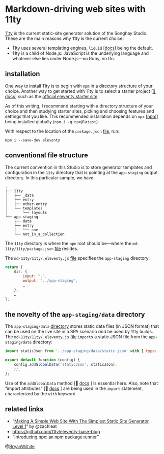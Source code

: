 # Markdown-driving web sites with 11ty

[11ty](https://11ty.io) is the current static-site generator solution of the Songhay Studio. These are the main reasons why 11ty is the current choice:

- 11ty uses several templating engines, `liquid` [[docs](https://help.shopify.com/en/themes/liquid)] being the default.
- 11ty is a child of Node.js: JavaScript is the underlying language and whatever else lies under Node.js—no Ruby, no Go.

## installation

One way to install 11ty is to begin with `npm` in a directory structure of your choice. Another way to get started with 11ty is to select a starter project [[📖 docs](https://www.11ty.dev/docs/starter/)] such as the [official eleventy starter site](https://github.com/11ty/eleventy-base-blog).

As of this writing, I recommend starting with a directory structure of your choice and then studying starter sites, picking and choosing features and settings that you like. This recommended installation depends on `npx` [[npm](https://www.npmjs.com/package/npx)] being installed globally (`npm i -g npx@latest`).

With respect to the location of the `package.json` [file](./11ty/package.json), run:

```console
npm i --save-dev eleventy
```

## conventional file structure

The current convention in this Studio is to store generator templates and configuration in the `11ty` directory that is pointing at the `app-staging` output directory. In this particular sample, we have:

```console
.
├── 11ty
│   ├── _data
│   ├── entry
│   ├── other-entry
│   └── templates
│       └── layouts
└── app-staging
    ├── data
    ├── entry
    │   └── one
    └── not_in_a_collection
```

The `11ty` directory is where the `npm` root should be—where the `md-11ty/11ty/package.json` [file](./11ty/package.json) resides.

The `md-11ty/11ty/.eleventy.js` [file](./11ty/.eleventy.js) specifies the `app-staging` directory:

```javascript
return {
    dir: {
        input: ".",
        output: "../app-staging",
        …
    },
    …
};
```

## the novelty of the `app-staging/data` directory

The `app-staging/data` [directory](./app-staging/data) stores static data files (in JSON format) that can be used on the live site in a SPA scenario _and_ be used by 11ty builds. The `md-11ty/11ty/.eleventy.js` [file](./11ty/.eleventy.js) `import`s a static JSON file from the `app-staging/data` directory:

```javascript
import staticJson from '../app-staging/data/static.json' with { type: 'json' };

export default function (config) {
    config.addGlobalData('staticJson', staticJson);
    //…
};
```

Use of the `addGlobalData` method \[📖 [docs](https://www.11ty.dev/docs/data-global-custom/) \] is essential here. Also, note that “import attributes” \[📖 [docs](https://developer.mozilla.org/en-US/docs/Web/JavaScript/Reference/Statements/import/with) \] are being used in the `import` statement, characterized by the `with` keyword.

## related links

- “[Making A Simple Web Site With The Simplest Static Site Generator, Level 1](https://www.zachleat.com/web/eleventy-tutorial-level-1/)” by @zachleat
- <https://github.com/11ty/eleventy-base-blog>
- “[Introducing npx: an npm package runner](https://medium.com/@maybekatz/introducing-npx-an-npm-package-runner-55f7d4bd282b)”

@[BryanWilhite](https://twitter.com/BryanWilhite)
